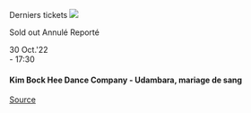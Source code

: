 [](https://www.bozar.be/fr/calendrier/kim-bock-hee-dance-company-udambara-mariage-de-sang)

Derniers tickets ![](https://www.bozar.be/sites/default/files/styles/small_card_landscape/public/efficy/images/2857446_udambala_1.jpg?h=29234840&itok=5L3wsQlL) 

Sold out Annulé Reporté

30 Oct.'22  
\- 17:30

#### Kim Bock Hee Dance Company - Udambara, mariage de sang

[Source](https://www.bozar.be/fr/search?contentType=event&searchQuery=kang)